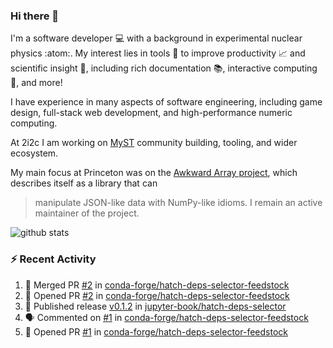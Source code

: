 ### Hi there 👋 

I'm a software developer 💻 with a background in experimental nuclear physics :atom:. My interest lies in tools :wrench: to improve productivity :chart_with_upwards_trend: and scientific insight :telescope:, including rich documentation 📚, interactive computing 🧮, and more! 

I have experience in many aspects of software engineering, including game design, full-stack web development, and high-performance numeric computing. 

At 2i2c I am working on [MyST](https://github.com/jupyter-book/mystmd) community building, tooling, and wider ecosystem. 

My main focus at Princeton was on the [Awkward Array project](awkward-array.org/), which describes itself as a library that can 
> manipulate JSON-like data with NumPy-like idioms. I remain an active maintainer of the project. 

![github stats](https://github-readme-stats.vercel.app/api?username=agoose77&show_icons=true&hide_rank=true&hide_title=true&bg_color=30,e76445,904e95&text_color=efe3ec&icon_color=efe3ec)
<!--
**agoose77/agoose77** is a ✨ _special_ ✨ repository because its `README.md` (this file) appears on your GitHub profile.

Here are some ideas to get you started:

- 🔭 I’m currently working on ...
- 🌱 I’m currently learning ...
- 👯 I’m looking to collaborate on ...
- 🤔 I’m looking for help with ...
- 💬 Ask me about ...
- 📫 How to reach me: ...
- 😄 Pronouns: ...
- ⚡ Fun fact: ...
-->

### :zap: Recent Activity

<!--START_SECTION:activity-->
1. 🎉 Merged PR [#2](https://github.com/conda-forge/hatch-deps-selector-feedstock/pull/2) in [conda-forge/hatch-deps-selector-feedstock](https://github.com/conda-forge/hatch-deps-selector-feedstock)
2. 💪 Opened PR [#2](https://github.com/conda-forge/hatch-deps-selector-feedstock/pull/2) in [conda-forge/hatch-deps-selector-feedstock](https://github.com/conda-forge/hatch-deps-selector-feedstock)
3. 🚀 Published release [v0.1.2](https://github.com/jupyter-book/hatch-deps-selector/releases/tag/v0.1.2) in [jupyter-book/hatch-deps-selector](https://github.com/jupyter-book/hatch-deps-selector)
4. 🗣 Commented on [#1](https://github.com/conda-forge/hatch-deps-selector-feedstock/pull/1#issuecomment-2328595280) in [conda-forge/hatch-deps-selector-feedstock](https://github.com/conda-forge/hatch-deps-selector-feedstock)
5. 💪 Opened PR [#1](https://github.com/conda-forge/hatch-deps-selector-feedstock/pull/1) in [conda-forge/hatch-deps-selector-feedstock](https://github.com/conda-forge/hatch-deps-selector-feedstock)
<!--END_SECTION:activity-->

